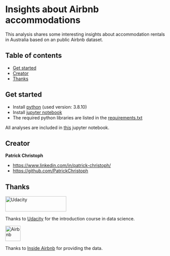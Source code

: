 # Insights about Airbnb accommodations
This analysis shares some interesting insights about accommodation rentals in
Australia based on an public Airbnb dataset.

## Table of contents
- [Get started](#get-started)
- [Creator](#creator)
- [Thanks](#thanks)

## Get started
- Install [python](https://www.python.org/downloads/) (used version: 3.8.10)
- Install [jupyter notebook](https://jupyter.org/install)
- The required python libraries are listed in the [requirements.txt](https://github.com/PatrickChristoph/airbnb_insights_australia/blob/main/requirements.txt)

All analyses are included in [this](https://github.com/PatrickChristoph/airbnb_insights_australia/blob/main/analysis.ipynb) jupyter notebook.

## Creator

**Patrick Christoph**
- <https://www.linkedin.com/in/patrick-christoph/>
- <https://github.com/PatrickChristoph>

## Thanks

<a href="https://www.udacity.com/">
  <img src="https://www.udacity.com/images/svgs/udacity-tt-logo.svg" alt="Udacity" width="192" height="48">
</a>

Thanks to [Udacity](https://www.udacity.com/) for the introduction course in data science.

<a href="https://www.airbnb.com/">
  <img src="https://upload.wikimedia.org/wikipedia/commons/thumb/6/69/Airbnb_Logo_B%C3%A9lo.svg/1200px-Airbnb_Logo_B%C3%A9lo.svg.png" alt="Airbnb" height="48">
</a>

Thanks to [Inside Airbnb](http://insideairbnb.com/) for providing the data.
